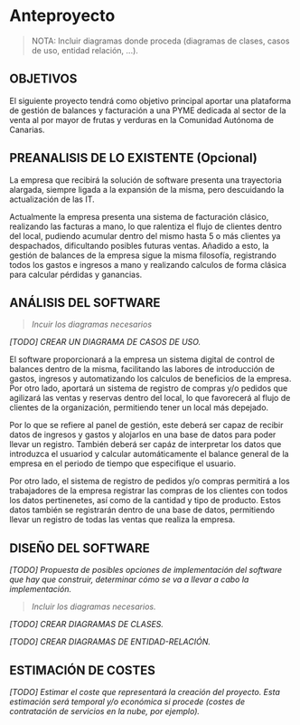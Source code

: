 # Anteproyecto

> NOTA: Incluir diagramas donde proceda (diagramas de clases, casos de uso, entidad relación, ...).

## OBJETIVOS

El siguiente proyecto tendrá como objetivo principal aportar una plataforma de gestión de balances y facturación a una PYME dedicada al sector de la venta al por mayor de frutas y verduras en la Comunidad Autónoma de Canarias.

## PREANALISIS DE LO EXISTENTE (Opcional)

La empresa que recibirá la solución de software presenta una trayectoria alargada, siempre ligada a la expansión de la misma, pero descuidando la actualización de las IT.

Actualmente la empresa presenta una sistema de facturación clásico, realizando las facturas a mano, lo que ralentiza el flujo de clientes dentro del local, pudiendo acumular dentro del mismo hasta 5 o más clientes ya despachados, dificultando posibles futuras ventas. Añadido a esto, la gestión de balances de la empresa sigue la misma filosofía, registrando todos los gastos e ingresos a mano y realizando calculos de forma clásica para calcular pérdidas y ganancias.

## ANÁLISIS DEL SOFTWARE

> *Incuir los diagramas necesarios*



*[TODO] CREAR UN DIAGRAMA DE CASOS DE USO.*



El software proporcionará a la empresa un sistema digital de control de balances dentro de la misma, facilitando las labores de introducción de gastos, ingresos y automatizando los calculos de beneficios de la empresa. Por otro lado, aportará un sistema de registro de compras y/o pedidos que agilizará las ventas y reservas dentro del local, lo que favorecerá al flujo de clientes de la organización, permitiendo tener un local más depejado.



Por lo que se refiere al panel de gestión, este deberá ser capaz de recibir datos de ingresos y gastos y alojarlos en una base de datos para poder llevar un registro. También deberá ser capáz de interpretar los datos que introduzca el usuariod y calcular automáticamente el balance general de la empresa en el periodo de tiempo que especifique el usuario.



Por otro lado, el sistema de registro de pedidos y/o compras permitirá a los trabajadores de la empresa registrar las compras de los clientes con todos los datos pertinenetes, así como de la cantidad y tipo de producto. Estos datos también se registrarán dentro de una base de datos, permitiendo llevar un registro de todas las ventas que realiza la empresa.

## DISEÑO DEL SOFTWARE

*[TODO] Propuesta de posibles opciones de implementación del software que hay que construir, determinar cómo se va a llevar a cabo la implementación.*

>  *Incluir los diagramas necesarios.*



*[TODO] CREAR DIAGRAMAS DE CLASES.*

*[TODO] CREAR DIAGRAMAS DE ENTIDAD-RELACIÓN.*



## ESTIMACIÓN DE COSTES

*[TODO] Estimar el coste que representará la creación del proyecto. Esta estimación será temporal y/o económica si procede (costes de contratación de servicios en la nube, por ejemplo).*
